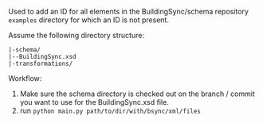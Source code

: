 Used to add an ID for all elements in the BuildingSync/schema repository `examples` directory for which an ID is not present.

Assume the following directory structure:
```
|-schema/
|--BuildingSync.xsd
|-transformations/
```

Workflow:
1. Make sure the schema directory is checked out on the branch / commit you want to use for the BuildingSync.xsd file.
1. run `python main.py path/to/dir/with/bsync/xml/files`
